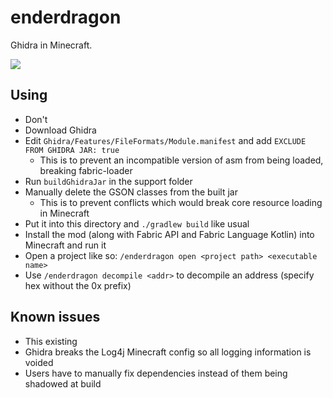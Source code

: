 # enderdragon

Ghidra in Minecraft.

![](https://namazu.photos/i/aaz7dc0l.png)

## Using

- Don't
- Download Ghidra
- Edit `Ghidra/Features/FileFormats/Module.manifest` and add `EXCLUDE FROM GHIDRA JAR: true`
  - This is to prevent an incompatible version of asm from being loaded, breaking fabric-loader
- Run `buildGhidraJar` in the support folder
- Manually delete the GSON classes from the built jar
  - This is to prevent conflicts which would break core resource loading in Minecraft
- Put it into this directory and `./gradlew build` like usual
- Install the mod (along with Fabric API and Fabric Language Kotlin) into Minecraft and run it
- Open a project like so: `/enderdragon open <project path> <executable name>`
- Use `/enderdragon decompile <addr>` to decompile an address (specify hex without the 0x prefix)

## Known issues

- This existing
- Ghidra breaks the Log4j Minecraft config so all logging information is voided
- Users have to manually fix dependencies instead of them being shadowed at build
